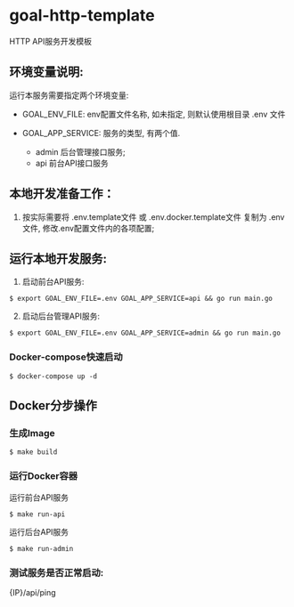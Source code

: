 # goal-http-template

HTTP API服务开发模板

## 环境变量说明:

运行本服务需要指定两个环境变量: 


* GOAL_ENV_FILE: env配置文件名称, 如未指定, 则默认使用根目录 .env 文件

* GOAL_APP_SERVICE: 服务的类型, 有两个值.

    * admin 后台管理接口服务; 
    * api 前台API接口服务


## 本地开发准备工作：

1. 按实际需要将 .env.template文件 或 .env.docker.template文件 复制为 .env 文件, 修改.env配置文件内的各项配置;


## 运行本地开发服务:


1. 启动前台API服务:

```shell script
$ export GOAL_ENV_FILE=.env GOAL_APP_SERVICE=api && go run main.go
```

2. 启动后台管理API服务:

```shell script
$ export GOAL_ENV_FILE=.env GOAL_APP_SERVICE=admin && go run main.go
```

### Docker-compose快速启动

```shell script
$ docker-compose up -d 
```


## Docker分步操作

### 生成Image

```shell script
$ make build
```

### 运行Docker容器

运行前台API服务
```shell script
$ make run-api
```

运行后台API服务

```shell script
$ make run-admin
```

### 测试服务是否正常启动: 

{IP}/api/ping


